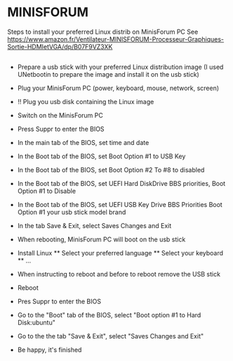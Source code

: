 # MINISFORUM
Steps to install your preferred Linux distrib on MinisForum PC
See https://www.amazon.fr/Ventilateur-MINISFORUM-Processeur-Graphiques-Sortie-HDMIetVGA/dp/B07F9VZ3XK

##
* Prepare a usb stick with your preferred Linux distribution image (I used UNetbootin to prepare the image and install it on the usb stick)
* Plug your MinisForum PC (power, keyboard, mouse, network, screen)
* !! Plug you usb disk containing the Linux image    
* Switch on the MinisForum PC
* Press Suppr to enter the BIOS
* In the main tab of the BIOS, set time and date
* In the Boot tab of the BIOS, set Boot Option #1 to USB Key
* In the Boot tab of the BIOS, set Boot Option #2 To #8 to disabled
* In the Boot tab of the BIOS, set UEFI Hard DiskDrive BBS priorities, Boot Option #1 to Disable
* In the Boot tab of the BIOS, set UEFI USB Key Drive BBS Priorities Boot Option #1 your usb stick model brand 
* In the tab Save & Exit, select Saves Changes and Exit

* When rebooting, MinisForum PC will boot on the usb stick
* Install Linux
** Select your preferred language
** Select your keyboard
** ...
* When instructing to reboot and before to reboot remove the USB stick
* Reboot
* Pres Suppr to enter the BIOS
* Go to the "Boot" tab of the BIOS, select "Boot option #1 to Hard Disk:ubuntu"
* Go to the the tab "Save & Exit", select "Saves Changes and Exit"
* Be happy, it's finished
